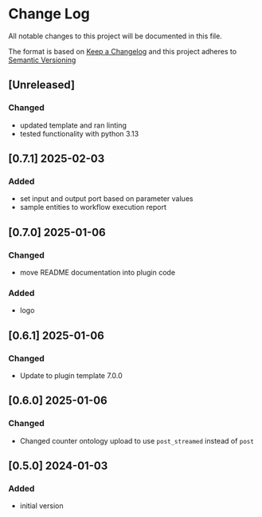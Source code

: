 # Change Log

All notable changes to this project will be documented in this file.

The format is based on [Keep a Changelog](http://keepachangelog.com/) and this project adheres to [Semantic Versioning](https://semver.org/)

## [Unreleased]

### Changed

- updated template and ran linting
- tested functionality with python 3.13

## [0.7.1] 2025-02-03

### Added

- set input and output port based on parameter values
- sample entities to workflow execution report

## [0.7.0] 2025-01-06

### Changed

- move README documentation into plugin code

### Added

- logo


## [0.6.1] 2025-01-06

### Changed

- Update to plugin template 7.0.0


## [0.6.0] 2025-01-06

### Changed

- Changed counter ontology upload to use `post_streamed` instead of `post`


## [0.5.0] 2024-01-03

### Added

- initial version

